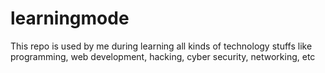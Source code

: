 # learningmode

This repo is used by me during learning all kinds of technology stuffs like programming, web development, hacking, cyber security, networking, etc
